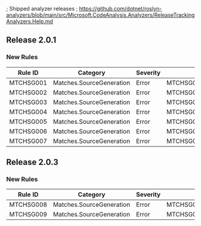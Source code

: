 ﻿; Shipped analyzer releases
; https://github.com/dotnet/roslyn-analyzers/blob/main/src/Microsoft.CodeAnalysis.Analyzers/ReleaseTrackingAnalyzers.Help.md

## Release 2.0.1

### New Rules

Rule ID | Category | Severity | Notes
--------|----------|----------|-------
MTCHSG001 | Matches.SourceGeneration | Error | MTCHSG001_Matches_SourceGenerator
MTCHSG002 | Matches.SourceGeneration | Error | MTCHSG002_Matches_SourceGenerator
MTCHSG003 | Matches.SourceGeneration | Error | MTCHSG003_Matches_SourceGenerator
MTCHSG004 | Matches.SourceGeneration | Error | MTCHSG004_Matches_SourceGenerator
MTCHSG005 | Matches.SourceGeneration | Error | MTCHSG005_Matches_SourceGenerator
MTCHSG006 | Matches.SourceGeneration | Error | MTCHSG006_Matches_SourceGenerator
MTCHSG007 | Matches.SourceGeneration | Error | MTCHSG007_Matches_SourceGenerator

## Release 2.0.3

### New Rules

Rule ID | Category | Severity | Notes
--------|----------|----------|-------
MTCHSG008 | Matches.SourceGeneration | Error | MTCHSG008_Matches_SourceGenerator
MTCHSG009 | Matches.SourceGeneration | Error | MTCHSG009_Matches_SourceGenerator
